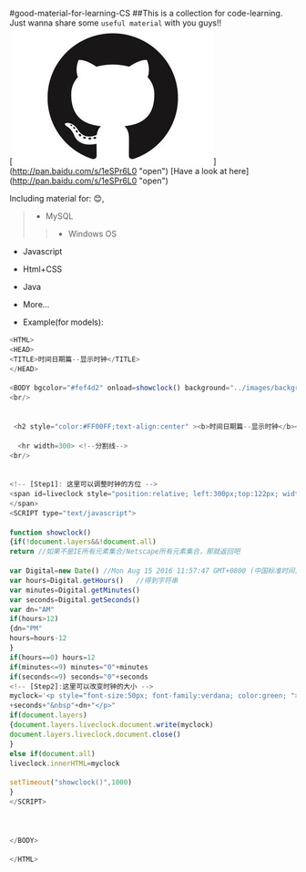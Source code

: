 #good-material-for-learning-CS
##This is a collection for code-learning. 
Just wanna share some `useful material` with you guys!! </br>
[![cat](https://github.com/EmilyKeer/good-material-for-learning-CS/raw/master/github_icon.jpg)] (http://pan.baidu.com/s/1eSPr6L0 "open")
[Have a look at here] (http://pan.baidu.com/s/1eSPr6L0 "open") 

Including material for: :blush:, </br>
> * MySQL</br>
>> * Windows OS</br>
* Javascript</br>
* Html+CSS</br>
* Java</br>
* More...

* Example(for models):
```javascript
<HTML>
<HEAD>
<TITLE>时间日期篇--显示时钟</TITLE>
</HEAD>

<BODY bgcolor="#fef4d2" onload=showclock() background="../images/background2.jpg">
<br/>


 <h2 style="color:#FF00FF;text-align:center" ><b>时间日期篇--显示时钟</b></h2>

  <hr width=300> <!--分割线-->
<br/>


<!-- [Step1]: 这里可以调整时钟的方位 -->
<span id=liveclock style="position:relative; left:300px;top:122px; width: 300px; height: 25px">
</span>   
<SCRIPT type="text/javascript">

function showclock() 
{if(!document.layers&&!document.all)
return //如果不是IE所有元素集合/Netscape所有元素集合，那就返回吧

var Digital=new Date() //Mon Aug 15 2016 11:57:47 GMT+0800 (中国标准时间)
var hours=Digital.getHours()   //得到字符串
var minutes=Digital.getMinutes()
var seconds=Digital.getSeconds()
var dn="AM"
if(hours>12)
{dn="PM"
hours=hours-12
}
if(hours==0) hours=12
if(minutes<=9) minutes="0"+minutes
if(seconds<=9) seconds="0"+seconds
<!-- [Step2]:这里可以改变时钟的大小 -->
myclock='<p style="font-size:50px; font-family:verdana; color:green; ">'+hours+":"+minutes+":" //内联样式表：‘ “ 要区分；注意格式
+seconds+"&nbsp"+dn+"</p>"
if(document.layers)
{document.layers.liveclock.document.write(myclock)
document.layers.liveclock.document.close()
}
else if(document.all)
liveclock.innerHTML=myclock

setTimeout("showclock()",1000)
}
</SCRIPT>



</BODY>

</HTML>
```
